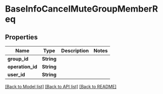 # BaseInfoCancelMuteGroupMemberReq

## Properties

Name | Type | Description | Notes
------------ | ------------- | ------------- | -------------
**group_id** | **String** |  | 
**operation_id** | **String** |  | 
**user_id** | **String** |  | 

[[Back to Model list]](../README.md#documentation-for-models) [[Back to API list]](../README.md#documentation-for-api-endpoints) [[Back to README]](../README.md)


